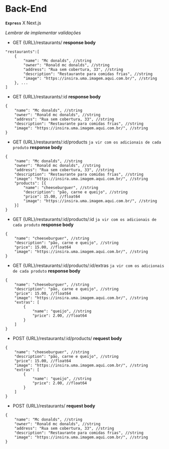 # **Back-End**

**`Express`** X Next.js

_Lembrar de implementar validações_


- GET {URL}/restaurants/
__response body__
```
"restaurants":[
    {
        "name": "Mc donalds", //string
        "owner": "Ronald mc donalds", //string
        "address": "Rua sem cobertura, 33", //string
        "description": "Restaurante para comidas frias", //string
        "image": "https://insira.uma.imagem.aqui.com.br/", //string
    }, ...
]
```
- GET {URL}/restaurants/:id
__response body__
```
{
    "name": "Mc donalds", //string
    "owner": "Ronald mc donalds", //string
    "address": "Rua sem cobertura, 33", //string
    "description": "Restaurante para comidas frias", //string
    "image": "https://insira.uma.imagem.aqui.com.br/", //string
}
```
- GET {URL}/restaurants/:id/products
`ja vir com os adicionais de cada produto`
__response body__
```
{
    "name": "Mc donalds", //string
    "owner": "Ronald mc donalds", //string
    "address": "Rua sem cobertura, 33", //string
    "description": "Restaurante para comidas frias", //string
    "image": "https://insira.uma.imagem.aqui.com.br/", //string
    "products": [{
        "name": "cheeseburguer", //string
        "description": "pão, carne e queijo", //string
        "price": 15.00, //float64
        "image": "https://insira.uma.imagem.aqui.com.br/", //string
    }]
}

```

- GET {URL}/restaurants/:id/products/:id
`ja vir com os adicionais de cada produto`
__response body__
```
{
    "name": "cheeseburguer", //string
    "description": "pão, carne e queijo", //string
    "price": 15.00, //float64
    "image": "https://insira.uma.imagem.aqui.com.br/", //string
}
```
- GET {URL}/restaurants/:id/products/:id/extras
`ja vir com os adicionais de cada produto`
__response body__
```
{
    "name": "cheeseburguer", //string
    "description": "pão, carne e queijo", //string
    "price": 15.00, //float64
    "image": "https://insira.uma.imagem.aqui.com.br/", //string
    "extras": [
        {
            "name": "queijo", //string
            "price": 2.00, //float64
        }
    ]
}
```
- POST {URL}/restaurants/:id/products/
__request body__
```
{
    "name": "cheeseburguer", //string
    "description": "pão, carne e queijo", //string
    "price": 15.00, //float64
    "image": "https://insira.uma.imagem.aqui.com.br/", //string
    "extras": [
        {
            "name": "queijo", //string
            "price": 2.00, //float64      
        }
    ]  
}
```

- POST {URL}/restaurants/
__request body__
```
{
    "name": "Mc donalds", //string
    "owner": "Ronald mc donalds", //string
    "address": "Rua sem cobertura, 33", //string
    "description": "Restaurante para comidas frias", //string
    "image": "https://insira.uma.imagem.aqui.com.br/", //string
}
```
